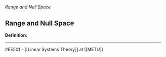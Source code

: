 ###### Range and Null Space ######
## Range and Null Space ##

**Definition**:


------------------------------------------------------------------------------------------
#EE501 - [[Linear Systems Theory]] at [[METU]]